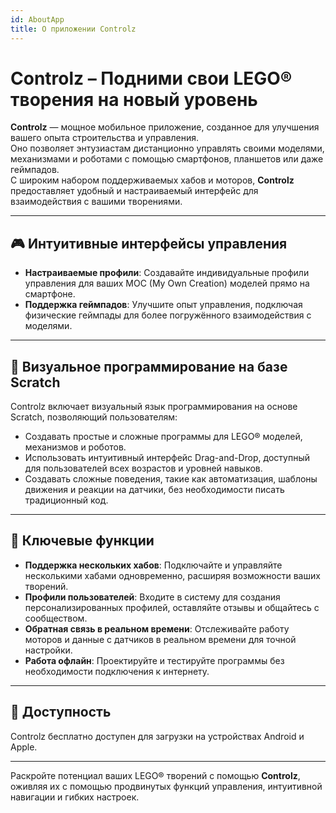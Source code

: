 ```yaml
---
id: AboutApp
title: О приложении Controlz
---
```


# Controlz – Подними свои LEGO® творения на новый уровень

**Controlz** — мощное мобильное приложение, созданное для улучшения вашего опыта строительства и управления.  
Оно позволяет энтузиастам дистанционно управлять своими моделями, механизмами и роботами с помощью смартфонов, планшетов или даже геймпадов.  
С широким набором поддерживаемых хабов и моторов, **Controlz** предоставляет удобный и настраиваемый интерфейс для взаимодействия с вашими творениями.

---

## 🎮 Интуитивные интерфейсы управления

- **Настраиваемые профили**: Создавайте индивидуальные профили управления для ваших MOC (My Own Creation) моделей прямо на смартфоне.  
- **Поддержка геймпадов**: Улучшите опыт управления, подключая физические геймпады для более погружённого взаимодействия с моделями.

---

## 🧱 Визуальное программирование на базе Scratch

Controlz включает визуальный язык программирования на основе Scratch, позволяющий пользователям:

- Создавать простые и сложные программы для LEGO® моделей, механизмов и роботов.  
- Использовать интуитивный интерфейс Drag-and-Drop, доступный для пользователей всех возрастов и уровней навыков.  
- Создавать сложные поведения, такие как автоматизация, шаблоны движения и реакции на датчики, без необходимости писать традиционный код.

---

## 🌟 Ключевые функции

- **Поддержка нескольких хабов**: Подключайте и управляйте несколькими хабами одновременно, расширяя возможности ваших творений.  
- **Профили пользователей**: Входите в систему для создания персонализированных профилей, оставляйте отзывы и общайтесь с сообществом.  
- **Обратная связь в реальном времени**: Отслеживайте работу моторов и данные с датчиков в реальном времени для точной настройки.  
- **Работа офлайн**: Проектируйте и тестируйте программы без необходимости подключения к интернету.

---

## 📱 Доступность

Controlz бесплатно доступен для загрузки на устройствах Android и Apple.

---

Раскройте потенциал ваших LEGO® творений с помощью **Controlz**, оживляя их с помощью продвинутых функций управления, интуитивной навигации и гибких настроек.